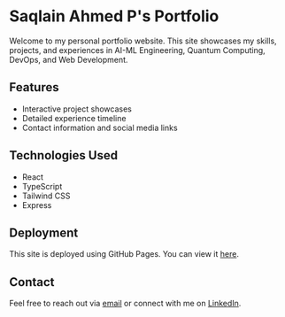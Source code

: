 # Saqlain Ahmed P's Portfolio

Welcome to my personal portfolio website. This site showcases my skills, projects, and experiences in AI-ML Engineering, Quantum Computing, DevOps, and Web Development.

## Features
- Interactive project showcases
- Detailed experience timeline
- Contact information and social media links

## Technologies Used
- React
- TypeScript
- Tailwind CSS
- Express

## Deployment
This site is deployed using GitHub Pages. You can view it [here](https://saqlainap.github.io/me).

## Contact
Feel free to reach out via [email](mailto:302saqlainahmed@gmail.com) or connect with me on [LinkedIn](https://www.linkedin.com/in/saqlain-ahmed-p-sap/).
